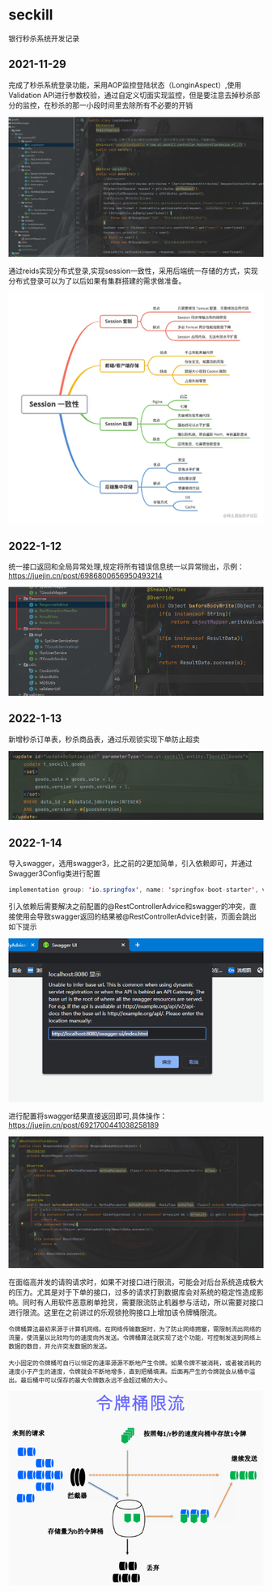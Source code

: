 # seckill
银行秒杀系统开发记录
## 2021-11-29

完成了秒杀系统登录功能，采用AOP监控登陆状态（LonginAspect）,使用Validation API进行参数校验，通过自定义切面实现监控，但是要注意去掉秒杀部分的监控，在秒杀的那一小段时间里去除所有不必要的开销

![image-20220111144255005](README.images/image-20220111144255005.png)

通过reids实现分布式登录,实现session一致性，采用后端统一存储的方式，实现分布式登录可以为了以后如果有集群搭建的需求做准备。

<img src="README.images/1735a37e17e67100tplv-t2oaga2asx-watermark.awebp" alt="img" style="zoom: 67%;" />

## 2022-1-12

统一接口返回和全局异常处理,规定将所有错误信息统一以异常抛出，示例：https://juejin.cn/post/6986800656950493214

![image-20220112215356823](README.images/image-20220112215356823.png)

## 2022-1-13

新增秒杀订单表，秒杀商品表，通过乐观锁实现下单防止超卖

![image-20220113213447061](README.images/image-20220113213447061.png)

## 2022-1-14

导入swagger，选用swagger3，比之前的2更加简单，引入依赖即可，并通过Swagger3Config类进行配置

```java
implementation group: 'io.springfox', name: 'springfox-boot-starter', version: '3.0.0'
```

引入依赖后需要解决之前配置的@RestControllerAdvice和swagger的冲突，直接使用会导致swagger返回的结果被@RestControllerAdvice封装，页面会跳出如下提示

![image-20220114123643600](README.images/image-20220114123643600.png)

进行配置将swagger结果直接返回即可,具体操作：https://juejin.cn/post/6921700441038258189

![image-20220114123816959](README.images/image-20220114123816959.png)

在面临高并发的请购请求时，如果不对接口进行限流，可能会对后台系统造成极大的压力。尤其是对于下单的接口，过多的请求打到数据库会对系统的稳定性造成影响。同时有人用软件恶意刷单抢货，需要限流防止机器参与活动，所以需要对接口进行限流。这里在之前讲过的乐观锁抢购接口上增加该令牌桶限流。

```apl
令牌桶算法最初来源于计算机网络。在网络传输数据时，为了防止网络拥塞，需限制流出网络的流量，使流量以比较均匀的速度向外发送。令牌桶算法就实现了这个功能，可控制发送到网络上数据的数目，并允许突发数据的发送。

大小固定的令牌桶可自行以恒定的速率源源不断地产生令牌。如果令牌不被消耗，或者被消耗的速度小于产生的速度，令牌就会不断地增多，直到把桶填满。后面再产生的令牌就会从桶中溢出。最后桶中可以保存的最大令牌数永远不会超过桶的大小。
```

![img](README.images/format,png.png)


